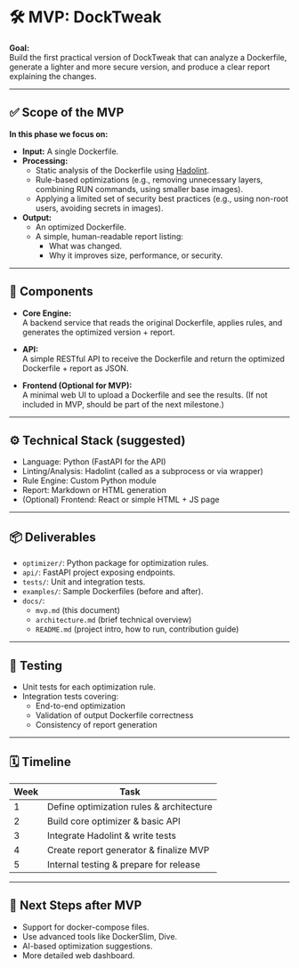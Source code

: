# 🛠 MVP: DockTweak

**Goal:**  
Build the first practical version of DockTweak that can analyze a Dockerfile, generate a lighter and more secure version, and produce a clear report explaining the changes.

---

## ✅ Scope of the MVP

**In this phase we focus on:**
- **Input:** A single Dockerfile.
- **Processing:**
  - Static analysis of the Dockerfile using [Hadolint](https://github.com/hadolint/hadolint).
  - Rule-based optimizations (e.g., removing unnecessary layers, combining RUN commands, using smaller base images).
  - Applying a limited set of security best practices (e.g., using non-root users, avoiding secrets in images).
- **Output:**
  - An optimized Dockerfile.
  - A simple, human-readable report listing:
    - What was changed.
    - Why it improves size, performance, or security.

---

## 🧩 Components

- **Core Engine:**  
  A backend service that reads the original Dockerfile, applies rules, and generates the optimized version + report.

- **API:**  
  A simple RESTful API to receive the Dockerfile and return the optimized Dockerfile + report as JSON.

- **Frontend (Optional for MVP):**  
  A minimal web UI to upload a Dockerfile and see the results. (If not included in MVP, should be part of the next milestone.)

---

## ⚙️ Technical Stack (suggested)

- Language: Python (FastAPI for the API)
- Linting/Analysis: Hadolint (called as a subprocess or via wrapper)
- Rule Engine: Custom Python module
- Report: Markdown or HTML generation
- (Optional) Frontend: React or simple HTML + JS page

---

## 📦 Deliverables

- `optimizer/`: Python package for optimization rules.
- `api/`: FastAPI project exposing endpoints.
- `tests/`: Unit and integration tests.
- `examples/`: Sample Dockerfiles (before and after).
- `docs/`:  
  - `mvp.md` (this document)
  - `architecture.md` (brief technical overview)
  - `README.md` (project intro, how to run, contribution guide)

---

## 🧪 Testing

- Unit tests for each optimization rule.
- Integration tests covering:
  - End-to-end optimization
  - Validation of output Dockerfile correctness
  - Consistency of report generation

---

## 🗓 Timeline

| Week | Task                                      |
|-----|-------------------------------------------|
| 1   | Define optimization rules & architecture  |
| 2   | Build core optimizer & basic API          |
| 3   | Integrate Hadolint & write tests          |
| 4   | Create report generator & finalize MVP    |
| 5   | Internal testing & prepare for release    |

---

## 🌱 Next Steps after MVP

- Support for docker-compose files.
- Use advanced tools like DockerSlim, Dive.
- AI-based optimization suggestions.
- More detailed web dashboard.